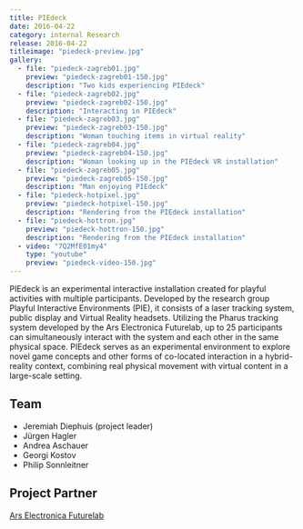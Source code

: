 ```yaml
---
title: PIEdeck
date: 2016-04-22
category: internal Research
release: 2016-04-22
titleimage: "piedeck-preview.jpg"
gallery:
  - file: "piedeck-zagreb01.jpg"
    preview: "piedeck-zagreb01-150.jpg"
    description: "Two kids experiencing PIEdeck"
  - file: "piedeck-zagreb02.jpg"
    preview: "piedeck-zagreb02-150.jpg"
    description: "Interacting in PIEdeck"
  - file: "piedeck-zagreb03.jpg"
    preview: "piedeck-zagreb03-150.jpg"
    description: "Woman touching items in virtual reality"
  - file: "piedeck-zagreb04.jpg"
    preview: "piedeck-zagreb04-150.jpg"
    description: "Woman looking up in the PIEdeck VR installation"
  - file: "piedeck-zagreb05.jpg"
    preview: "piedeck-zagreb05-150.jpg"
    description: "Man enjoying PIEdeck"
  - file: "piedeck-hotpixel.jpg"
    preview: "piedeck-hotpixel-150.jpg"
    description: "Rendering from the PIEdeck installation"
  - file: "piedeck-hottron.jpg"
    preview: "piedeck-hottron-150.jpg"
    description: "Rendering from the PIEdeck installation"
  - video: "7Q2MfE01my4"
    type: "youtube"
    preview: "piedeck-video-150.jpg"
---
```


PIEdeck is an experimental interactive installation created for playful activities with multiple participants. Developed by the research group Playful Interactive Environments (PIE), it consists of a laser tracking system, public display and Virtual Reality headsets. Utilizing the Pharus tracking system developed by the Ars Electronica Futurelab, up to 25 participants can simultaneously interact with the system and each other in the same physical space. PIEdeck serves as an experimental environment to explore novel game concepts and other forms of co-located interaction in a hybrid-reality context, combining real physical movement with virtual content in a large-scale setting.

## Team

* Jeremiah Diephuis (project leader)
* Jürgen Hagler
* Andrea Aschauer
* Georgi Kostov
* Philip Sonnleitner

## Project Partner

[Ars Electronica Futurelab](http://www.aec.at/futurelab/)